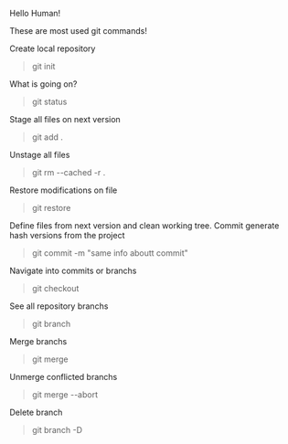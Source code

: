 Hello Human!

These are most used git commands!

Create local repository
>git init

What is going on?
>git status

Stage all files on next version
>git add .

Unstage all files
>git rm --cached -r .

Restore modifications on file
>git restore <filename>

Define files from next version and clean working tree. Commit generate hash versions from the project
>git commit -m "same info aboutt commit"

Navigate into commits or branchs
>git checkout <hash>

See all repository branchs
>git branch

Merge branchs
>git merge <branch>

Unmerge conflicted branchs
>git merge --abort

Delete branch
>git branch -D <branch>

